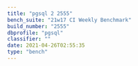 ```yaml
---
title: "pgsql 2 2555"
bench_suite: "21w17 CI Weekly Benchmark"
build_number: "2555"
dbprofile: "pgsql"
classifier: ""
date: 2021-04-26T02:55:35
type: "bench"
---
```

